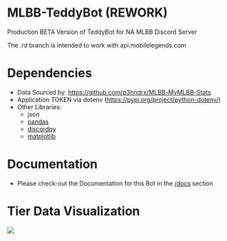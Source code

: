 # MLBB-TeddyBot (REWORK)

Production BETA Version of TeddyBot for NA MLBB Discord Server

The .rd branch is intended to work with api.mobilelegends.com

# Dependencies
- Data Sourced by: https://github.com/p3hndrx/MLBB-MyMLBB-Stats
- Application TOKEN via dotenv (https://pypi.org/project/python-dotenv/)
- Other Libraries:
  - json
  - [pandas](https://pandas.pydata.org/)
  - [discordpy](https://discordpy.readthedocs.io/en/stable/)
  - [matplotlib](https://matplotlib.org/)

# Documentation
- Please check-out the Documentation for this Bot in the [/docs](https://github.com/p3hndrx/MLBB-TeddyBot/blob/main.rd/docs/) section

# Tier Data Visualization
<img src="https://github.com/p3hndrx/MLBB-TeddyBot/blob/main.rd/docs/img/sankeymatic_2000x1200.png?raw=true">

